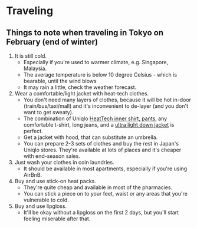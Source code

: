 # Traveling

## Things to note when traveling in Tokyo on February (end of winter)

1. It is still cold.
    - Especially if you're used to warmer climate, e.g. Singapore, Malaysia.
    - The average temperature is below 10 degree Celsius - which is bearable, until the wind blows
    - It may rain a little, check the weather forecast.
1. Wear a comfortable/light jacket with heat-tech clothes.
    - You don't need many layers of clothes, because it will be hot in-door (train/bus/taxi/mall) and it's inconvenient to de-layer (and you don't want to get sweaty).
    - The combination of Uniqlo [HeatTech inner shirt, pants](http://www.uniqlo.com/sg/store/men/collections/heattech.html), any comfortable t-shirt, long jeans, and a [ultra light down jacket](https://www.uniqlo.com/us/en/men/outerwear-and-blazers/ultra-light-down) is perfect.
    - Get a jacket with hood, that can substitute an umbrella.
    - You can prepare 2-3 sets of clothes and buy the rest in Japan's Uniqlo stores. They're available at lots of places and it's cheaper with end-season sales.
1. Just wash your clothes in coin laundries.
    - It should be available in most apartments, especially if you're using AirBnB.
1. Buy and use stick-on heat packs.
    - They're quite cheap and available in most of the pharmacies.
    - You can stick a piece on to your feet, waist or any areas that you're vulnerable to cold.
1. Buy and use lipgloss.
    - It'll be okay without a lipgloss on the first 2 days, but you'll start feeling miserable after that.
